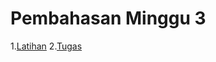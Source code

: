 # Pembahasan Minggu 3
1.[Latihan](https://github.com/Nurimamasbait/tekn-cloud-computing/blob/2a36ce901ef5bb170a9ddbb5801bd39d1139f112/minggu-03/cyclic.md)
2.[Tugas](https://github.com/Nurimamasbait/tekn-cloud-computing/blob/2600e55e4179dc52267fdeb4edf18defea983677/minggu-03/tugas.md)
